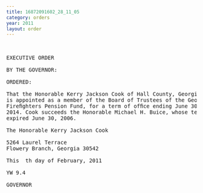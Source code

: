 ```yaml
---
title: 16872091602_28_11_05
category: orders
year: 2011
layout: order
---
```


<pre> 

EXECUTIVE ORDER

BY THE GOVERNOR:

ORDERED:

That the Honorable Kerry Jackson Cook of Hall County, Georgia,
is appointed as a member of the Board of Trustees of the Georgia
Fireﬁghters Pension Fund, for a term of ofﬁce ending June 30,
2014. Cook succeeds the Honorable Michael H. Buice, whose term
expired June 30, 2006.

The Honorable Kerry Jackson Cook

5264 Laurel Terrace
Flowery Branch, Georgia 30542

This  th day of February, 2011

YW 9.4

GOVERNOR

</pre>
